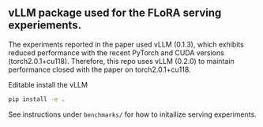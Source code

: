 ## vLLM package used for the FLoRA serving experiements.

The experiments reported in the paper used vLLM (0.1.3), which exhibits reduced performance with the recent PyTorch and CUDA versions (torch2.0.1+cu118). Therefore, this repo uses vLLM (0.2.0) to maintain performance closed with the paper on torch2.0.1+cu118.

Editable install the vLLM 
```bash
pip install -e .
```

See instructions under `benchmarks/` for how to initailize serving experiments.
